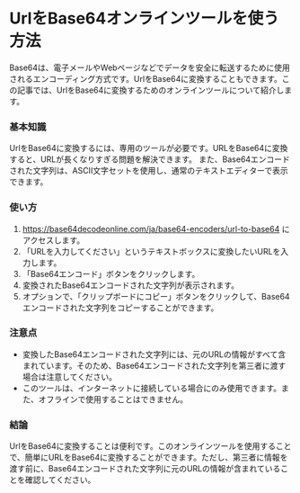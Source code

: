 UrlをBase64オンラインツールを使う方法
=======================

Base64は、電子メールやWebページなどでデータを安全に転送するために使用されるエンコーディング方式です。UrlをBase64に変換することもできます。この記事では、UrlをBase64に変換するためのオンラインツールについて紹介します。

### 基本知識

UrlをBase64に変換するには、専用のツールが必要です。URLをBase64に変換すると、URLが長くなりすぎる問題を解決できます。 また、Base64エンコードされた文字列は、ASCII文字セットを使用し、通常のテキストエディターで表示できます。

### 使い方

1. <https://base64decodeonline.com/ja/base64-encoders/url-to-base64> にアクセスします。
2. 「URLを入力してください」というテキストボックスに変換したいURLを入力します。
3. 「Base64エンコード」ボタンをクリックします。
4. 変換されたBase64エンコードされた文字列が表示されます。
5. オプションで、「クリップボードにコピー」ボタンをクリックして、Base64エンコードされた文字列をコピーすることができます。

### 注意点

- 変換したBase64エンコードされた文字列には、元のURLの情報がすべて含まれています。そのため、Base64エンコードされた文字列を第三者に渡す場合は注意してください。
- このツールは、インターネットに接続している場合にのみ使用できます。また、オフラインで使用することはできません。

### 結論

UrlをBase64に変換することは便利です。このオンラインツールを使用することで、簡単にURLをBase64に変換することができます。ただし、第三者に情報を渡す前に、Base64エンコードされた文字列に元のURLの情報が含まれていることを確認してください。